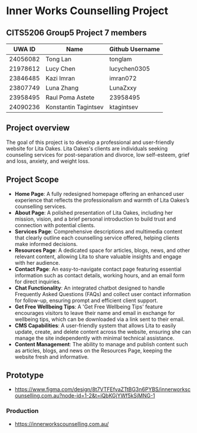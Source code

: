 # Inner Works Counselling Project

## CITS5206 Group5 Project 7 members

| UWA ID  | Name | Github Username |
|---------|------|-----------------|
|24056082 |Tong Lan|tonglam|
|21978612 |Lucy Chen|lucychen0305|
|23846485 |Kazi Imran|imran072|
|23807749|Luna Zhang|LunaZxxy|
|23958495|Raul Poma Astete|23958495|
|24090236 |Konstantin Tagintsev|ktagintsev|

## Project overview

The goal of this project is to develop a professional and user-friendly website for Lita Oakes. Lita Oakes's clients are individuals seeking counseling services for post-separation and divorce, low self-esteem, grief and loss, anxiety, and weight loss.

## Project Scope

- **Home Page**: A fully redesigned homepage offering an enhanced user experience that reflects
the professionalism and warmth of Lita Oakes’s counselling services.
- **About Page**: A polished presentation of Lita Oakes, including her mission, vision, and a brief
personal introduction to build trust and connection with potential clients.
- **Services Page**: Comprehensive descriptions and multimedia content that clearly outline each
counselling service offered, helping clients make informed decisions.
- **Resources Page**: A dedicated space for articles, blogs, news, and other relevant content,
allowing Lita to share valuable insights and engage with her audience.
- **Contact Page**: An easy-to-navigate contact page featuring essential information such as
contact details, working hours, and an email form for direct inquiries.
- **Chat Functionality**: An integrated chatbot designed to handle Frequently Asked Questions
(FAQs) and collect user contact information for follow-up, ensuring prompt and efficient client
support.
- **Get Free Wellbeing Tips**: A 'Get Free Wellbeing Tips' feature encourages visitors to leave their
name and email in exchange for wellbeing tips, which can be downloaded via a link sent to
their email.
- **CMS Capabilities**: A user-friendly system that allows Lita to easily update, create, and delete
content across the website, ensuring she can manage the site independently with minimal
technical assistance.
- **Content Management**: The ability to manage and publish content such as articles, blogs, and
news on the Resources Page, keeping the website fresh and informative.


## Prototype

- https://www.figma.com/design/8t7VTFEfvaZTtBG3n6PYBS/innerworkscounselling.com.au?node-id=1-2&t=iQbKGjYWf5kSjMNG-1

### Production

- https://innerworkscounselling.com.au/

